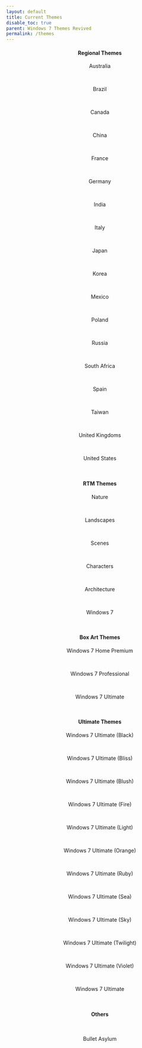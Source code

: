 ```yaml
---
layout: default
title: Current Themes
disable_toc: true
parent: Windows 7 Themes Revived
permalink: /themes
---
```


<h4 align="center">Regional Themes</h4>
<p align="center">Australia</p><br />
<p align="center">Brazil</p><br />
<p align="center">Canada</p><br />
<p align="center">China</p><br />
<p align="center">France</p><br />
<p align="center">Germany</p><br />
<p align="center">India</p><br />
<p align="center">Italy</p><br />
<p align="center">Japan</p><br />
<p align="center">Korea</p><br />
<p align="center">Mexico</p><br />
<p align="center">Poland</p><br />
<p align="center">Russia</p><br />
<p align="center">South Africa</p><br />
<p align="center">Spain</p><br />
<p align="center">Taiwan</p><br />
<p align="center">United Kingdoms</p><br />
<p align="center">United States</p><br />

<h4 align="center">RTM Themes</h4>
<p align="center">Nature</p><br />
<p align="center">Landscapes</p><br />
<p align="center">Scenes</p><br />
<p align="center">Characters</p><br />
<p align="center">Architecture</p><br />
<p align="center">Windows 7</p><br />

<h4 align="center">Box Art Themes</h4>
<p align="center">Windows 7 Home Premium</p><br />
<p align="center">Windows 7 Professional</p><br />
<p align="center">Windows 7 Ultimate</p><br />

<h4 align="center">Ultimate Themes</h4>
<p align="center">Windows 7 Ultimate (Black)</p><br />
<p align="center">Windows 7 Ultimate (Bliss)</p><br />
<p align="center">Windows 7 Ultimate (Blush)</p><br />
<p align="center">Windows 7 Ultimate (Fire)</p><br />
<p align="center">Windows 7 Ultimate (Light)</p><br />
<p align="center">Windows 7 Ultimate (Orange)</p><br />
<p align="center">Windows 7 Ultimate (Ruby)</p><br />
<p align="center">Windows 7 Ultimate (Sea)</p><br />
<p align="center">Windows 7 Ultimate (Sky)</p><br />
<p align="center">Windows 7 Ultimate (Twilight)</p><br />
<p align="center">Windows 7 Ultimate (Violet)</p><br />
<p align="center">Windows 7 Ultimate</p><br />

<h4 align="center">Others</h4><br />
<p align="center">Bullet Asylum</p><br />
